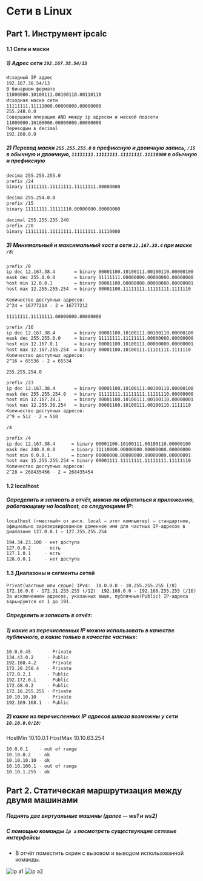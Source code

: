 # Сети в Linux
## Part 1. Инструмент **ipcalc**

#### 1.1 Сети и маски

##### 1) Адрес сети `192.167.38.54/13`

```bash
Исходный IP адрес
192.167.38.54/13
В бинарном формате
11000000.10100111.00100110.00110110
Исходная маска сети
11111111.11111000.00000000.00000000
255.248.0.0
Совершаем операцию AND между ip адресом и маской подсети
11000000.10100000.00000000.00000000
Переводим в decimal
192.160.0.0
```
##### 2) Перевод маски `255.255.255.0` в префиксную и двоичную запись, `/15` в обычную и двоичную, `11111111.11111111.11111111.11110000` в обычную и префиксную

```bash
decima 255.255.255.0
prefix /24
binary 11111111.11111111.11111111.00000000

decima 255.254.0.0
prefix /15
binary 11111111.11111110.00000000.00000000

decimal 255.255.255.240
prefix /28
binary 11111111.11111111.11111111.11110000
```

##### 3) Минимальный и максимальный хост в сети `12.167.38.4` при маске `/8`:

```bash
prefix /8
ip dec 12.167.38.4       = binary 00001100.10100111.00100110.00000100
mask dec 255.0.0.0       = binary 11111111.00000000.00000000.00000000
host min 12.0.0.1        = binary 00001100.00000000.00000000.00000001
host max 12.255.255.254  = binary 00001100.11111111.11111111.1111110

Количество доступных адресов:
2^24 = 16777214 - 2 = 16777212
```

`11111111.11111111.00000000.00000000`

```bash
prefix /16
ip dec 12.167.38.4       = binary 00001100.10100111.00100110.00000100
mask dec 255.255.0.0     = binary 11111111.11111111.00000000.00000000
host min 12.167.0.1      = binary 00001100.10100111.00000000.00000001
host max 12.167.255.254  = binary 00001100.10100111.11111111.1111110
Количество доступных адресов:
2^16 = 65536 - 2 = 65534
```

`255.255.254.0`

```bash
prefix /23
ip dec 12.167.38.4       = binary 00001100.10100111.00100110.00000100
mask dec 255.255.254.0   = binary 11111111.11111111.11111110.00000000
host min 12.167.38.1     = binary 00001100.10100111.00100110.00000001
host max 12.255.38.254   = binary 00001100.10100111.00100110.1111110
Количество доступных адресов:
2^9 = 512 - 2 = 510
```

`/4`

```bash
prefix /4
ip dec 12.167.38.4      = binary 00001100.10100111.00100110.00000100
mask dec 240.0.0.0      = binary 11110000.00000000.00000000.00000000
host min 0.0.0.1        = binary 00000000.00000000.00000000.00000001
host max 15.255.255.254 = binary 00001111.11111111.11111111.11111110
Количество доступных адресов:
2^28 = 268435456 - 2 = 268435454
```

#### 1.2 localhost

##### Определить и записать в отчёт, можно ли обратиться к приложению, работающему на localhost, со следующими IP:

`localhost («местный» от англ. local — этот компьютер) — стандартное, официально зарезервированное доменное имя для частных IP-адресов в диапазоне 127.0.0.1 — 127.255.255.254`

```bash
194.34.23.100 - нет доступа
127.0.0.2     - есть
127.1.0.1     - есть
128.0.0.1     - нет доступа
```
#### 1.3 Диапазоны и сегменты сетей

`Privat(частные или серые) IPv4: 
10.0.0.0 - 10.255.255.255 (/8) 
172.16.0.0 - 172.31.255.255 (/12) 
192.168.0.0 - 192.168.255.255 (/16) 
За исключением адресов, указанных выше, публичные(Public) IP-адреса варьируются от 1 до 191.`

##### Определить и записать в отчёт:

##### 1) какие из перечисленных IP можно использовать в качестве публичного, а какие только в качестве частных:

```bash
10.0.0.45      - Private
134.43.0.2     - Public
192.168.4.2    - Private
172.20.250.4   - Private
172.0.2.1      - Public
192.172.0.1    - Public
172.68.0.2     - Public
172.16.255.255 - Private
10.10.10.10    - Private
192.169.168.1  - Public
```
##### 2) какие из перечисленных IP адресов шлюза возможны у сети `10.10.0.0/18`:

HostMin 10.10.0.1 HostMax 10.10.63.254

```bash
10.0.0.1    - out of range
10.10.0.2   - ok
10.10.10.10 - ok
10.10.100.1 - out of range
10.10.1.255 - ok
```
## Part 2. Статическая маршрутизация между двумя машинами

##### Поднять две виртуальные машины (далее -- ws1 и ws2)

##### С помощью команды `ip a` посмотреть существующие сетевые интерфейсы

- В отчёт поместить скрин с вызовом и выводом использованной команды.

<img src=" /images/usr1ipa.png" alt="ip a1" />
<img src=" /images/usr2ipa.png" alt="ip a2" />
